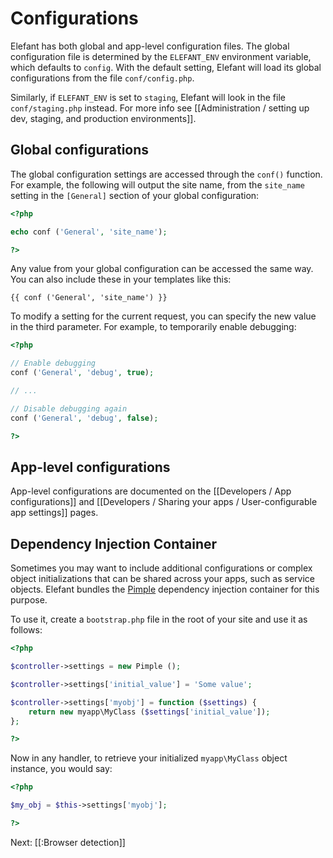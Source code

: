 # Configurations

Elefant has both global and app-level configuration files. The global configuration
file is determined by the `ELEFANT_ENV` environment variable, which defaults to `config`.
With the default setting, Elefant will load its global configurations from the file
`conf/config.php`.

Similarly, if `ELEFANT_ENV` is set to `staging`, Elefant will look in the file
`conf/staging.php` instead. For more info see
[[Administration / setting up dev, staging, and production environments]].

## Global configurations

The global configuration settings are accessed through the `conf()` function.
For example, the following will output the site name, from the `site_name` setting
in the `[General]` section of your global configuration:

~~~php
<?php

echo conf ('General', 'site_name');

?>
~~~

Any value from your global configuration can be accessed the same way. You can also
include these in your templates like this:

~~~
{{ conf ('General', 'site_name') }}
~~~

To modify a setting for the current request, you can specify the new value in the third
parameter. For example, to temporarily enable debugging:

~~~php
<?php

// Enable debugging
conf ('General', 'debug', true);

// ...

// Disable debugging again
conf ('General', 'debug', false);

?>
~~~

## App-level configurations

App-level configurations are documented on the [[Developers / App configurations]] and
[[Developers / Sharing your apps / User-configurable app settings]] pages.

## Dependency Injection Container

Sometimes you may want to include additional configurations or complex object
initializations that can be shared across your apps, such as service objects.
Elefant bundles the [Pimple](http://pimple.sensiolabs.org/) dependency injection
container for this purpose.

To use it, create a `bootstrap.php` file in the root of your site and use it as
follows:

~~~php
<?php

$controller->settings = new Pimple ();

$controller->settings['initial_value'] = 'Some value';

$controller->settings['myobj'] = function ($settings) {
	return new myapp\MyClass ($settings['initial_value']);
};

?>
~~~

Now in any handler, to retrieve your initialized `myapp\MyClass` object instance,
you would say:

~~~php
<?php

$my_obj = $this->settings['myobj'];

?>
~~~

Next: [[:Browser detection]]

